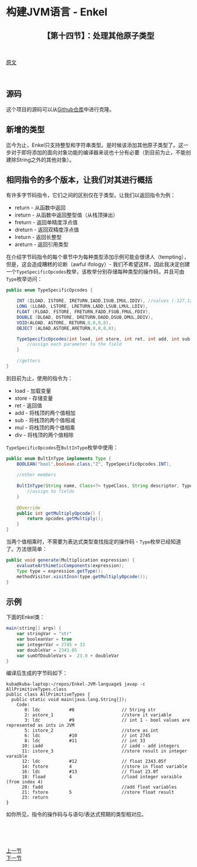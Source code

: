 # 构建JVM语言 - Enkel

<h2 align="center">【第十四节】：处理其他原子类型</h2>

</br>

[原文](http://jakubdziworski.github.io/enkel/2016/04/30/enkel_14_other_primitive_types.html)

</br>

## 源码

这个项目的源码可以从[Github仓库](https://github.com/JakubDziworski/Enkel-JVM-language)中进行克隆。

## 新增的类型

迄今为止，Enkel只支持整型和字符串类型。是时候该添加其他原子类型了。这一步对于即将添加的面向对象功能的编译器来说也十分有必要（到目前为止，不能创建除String之外的其他对象）。

## 相同指令的多个版本，让我们对其进行概括

有许多字节码指令，它们之间的区别仅在于类型。让我们以返回指令为例：

- return - 从函数中返回
- ireturn - 从函数中返回整型值（从栈顶弹出）
- freturn - 返回单精度浮点值
- dreturn - 返回双精度浮点值
- lreturn - 返回长整型
- areturn - 返回引用类型

在介绍字节码指令的每个章节中为每种类型添加示例可能会很诱人（tempting），但是，这会造成糟糕的论断（awful ifology）- 我们不希望这样，因此我决定创建一个`TypeSpecificOpcodes`枚举，该枚举分别存储每种类型的操作码，并且可由`Type`枚举访问：

```java
public enum TypeSpecificOpcodes { 

    INT (ILOAD, ISTORE, IRETURN,IADD,ISUB,IMUL,IDIV), //values (-127,127) - one byte.
    LONG (LLOAD, LSTORE, LRETURN,LADD,LSUB,LMUL,LDIV),
    FLOAT (FLOAD, FSTORE, FRETURN,FADD,FSUB,FMUL,FDIV),
    DOUBLE (DLOAD, DSTORE, DRETURN,DADD,DSUB,DMUL,DDIV),
    VOID(ALOAD, ASTORE, RETURN,0,0,0,0),
    OBJECT (ALOAD,ASTORE,ARETURN,0,0,0,0);

    TypeSpecificOpcodes(int load, int store, int ret, int add, int sub, int mul, int div) {
        //assign each parameter to the field
    }
    
    //getters
}
```

到目前为止，使用的指令为：

- load - 加载变量
- store - 存储变量
- ret - 返回值
- add - 将栈顶的两个值相加
- sub - 将栈顶的两个值相减
- mul - 将栈顶的两个值相乘
- div - 将栈顶的两个值相除


`TypeSpecificOpcodes`在`BultInType`枚举中使用：

```java
public enum BultInType implements Type {
    BOOLEAN("bool",boolean.class,"Z", TypeSpecificOpcodes.INT),
    
    //other members
    
    BultInType(String name, Class<?> typeClass, String descriptor, TypeSpecificOpcodes opcodes) {
        //assign to fields
    }
    
    @Override
    public int getMultiplyOpcode() {
        return opcodes.getMultiply();
    }
}
```

当两个值相乘时，不需要为表达式类型查找指定的操作码 - `Type`枚举已经知道了。方法很简单：

```java
public void generate(Multiplication expression) {
    evaluateArthimeticComponents(expression);
    Type type = expression.getType();
    methodVisitor.visitInsn(type.getMultiplyOpcode());
}
```

## 示例

下面的Enkel类：

```groovy
main(string[] args) {
    var stringVar = "str"
    var booleanVar = true
    var integerVar = 2745 + 33
    var doubleVar = 2343.05
    var sumOfDoubleVars =  23.0 + doubleVar
}
```

编译后生成的字节码如下：

```shell
kuba@kuba-laptop:~/repos/Enkel-JVM-language$ javap -c AllPrimitiveTypes.class 
public class AllPrimitiveTypes {
  public static void main(java.lang.String[]);
    Code:
       0: ldc           #8                  // String str
       2: astore_1                          //store it variable
       3: ldc           #9                  // int 1 - bool values are represented as ints in JVM
       5: istore_2                          //store as int 
       6: ldc           #10                 // int 2745 
       8: ldc           #11                 // int 33
      10: iadd                              // iadd - add integers
      11: istore_3                          //store result in integer varaible
      12: ldc           #12                 // float 2343.05f 
      14: fstore        4                   //store in float variable
      16: ldc           #13                 // float 23.0f 
      18: fload         4                   //load integer varaible (from index 4)
      20: fadd                              //add float variables
      21: fstore        5                   //store float result
      23: return
}
```

如你所见，指令的操作码与与语句/表达式预期的类型相对应。

</br></br></br>

<div align="left"><a href="./12-for循环.md">上一节</a></div>

<div align="left"><a href="./13-处理其他原子类型.md">下一节</a></div>